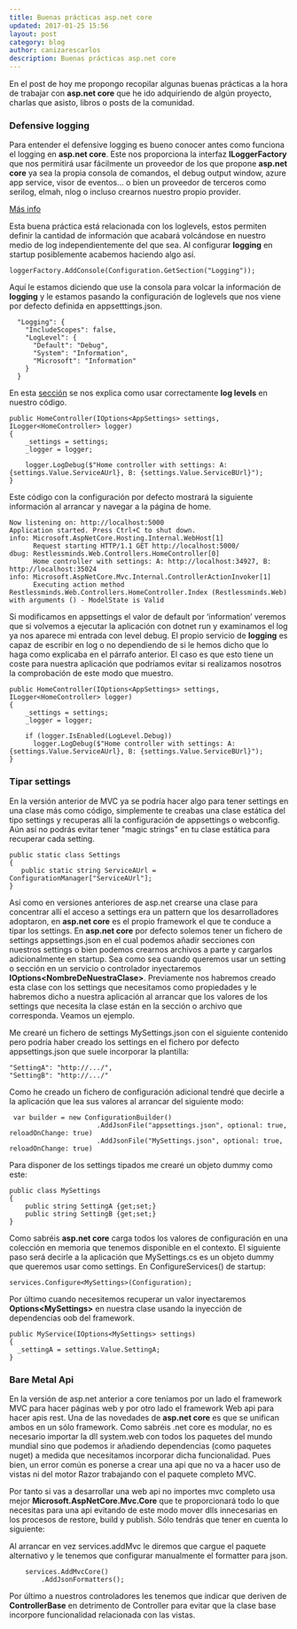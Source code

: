 ```yaml
---
title: Buenas prácticas asp.net core
updated: 2017-01-25 15:56
layout: post
category: blog
author: canizarescarlos
description: Buenas prácticas asp.net core
---
```


En el post de hoy me propongo recopilar algunas buenas prácticas a la hora de trabajar con <b>asp.net core</b> que he ido adquiriendo de algún proyecto, charlas
que asisto, libros o posts de la comunidad. 

### Defensive logging

Para entender el defensive logging es bueno conocer antes como funciona el logging en <b>asp.net core</b>. Este nos proporciona la interfaz <b>ILoggerFactory</b> que nos permitirá usar fácilmente un proveedor de los que propone <b>asp.net core</b> ya sea la propia consola de comandos, el debug output window, azure app service, visor de eventos… o bien un proveedor de terceros como serilog, elmah, nlog o incluso crearnos nuestro propio provider.  

<a href='https://docs.microsoft.com/en-us/aspnet/core/fundamentals/logging' title='Microsoft Docs - Logging'>Más info</a> 

Esta buena práctica está relacionada con los loglevels, estos permiten definir la cantidad de información que acabará volcándose en nuestro medio de log independientemente del que sea. Al configurar <b>logging</b> en startup posiblemente acabemos haciendo algo así. 

```
loggerFactory.AddConsole(Configuration.GetSection("Logging"));
```

Aquí le estamos diciendo que use la consola para volcar la información de <b>logging</b> y le estamos pasando la configuración de loglevels que nos viene por defecto definida en appsetttings.json. 

```
  "Logging": {
    "IncludeScopes": false,
    "LogLevel": {
      "Default": "Debug",
      "System": "Information",
      "Microsoft": "Information"
    }
  }
```

En esta <a href='https://docs.microsoft.com/en-us/aspnet/core/fundamentals/logging#log-level' title='Microsoft Docs Log Levels'>sección</a> se nos explica como usar correctamente <b>log levels</b> en nuestro código. 

```
public HomeController(IOptions<AppSettings> settings, ILogger<HomeController> logger)
{
    _settings = settings;
    _logger = logger;

    logger.LogDebug($"Home controller with settings: A: {settings.Value.ServiceAUrl}, B: {settings.Value.ServiceBUrl}");
}
```

Este código con la configuración por defecto mostrará la siguiente información al arrancar y navegar a la página de home. 

```
Now listening on: http://localhost:5000
Application started. Press Ctrl+C to shut down.
info: Microsoft.AspNetCore.Hosting.Internal.WebHost[1]
      Request starting HTTP/1.1 GET http://localhost:5000/
dbug: Restlessminds.Web.Controllers.HomeController[0]
      Home controller with settings: A: http://localhost:34927, B: http://localhost:35024
info: Microsoft.AspNetCore.Mvc.Internal.ControllerActionInvoker[1]
      Executing action method Restlessminds.Web.Controllers.HomeController.Index (Restlessminds.Web) with arguments () - ModelState is Valid
```

Si modificamos en appsettings el valor de default por ‘information’ veremos que si volvemos a ejecutar la aplicación con dotnet run y examinamos el log ya nos aparece mi entrada con level debug. El propio servicio de <b>logging</b> es capaz de escribir en log o no dependiendo de si le hemos dicho que lo haga como explicaba en el párrafo anterior. El caso es que esto tiene un coste para nuestra aplicación que podríamos evitar si realizamos nosotros la comprobación de este modo que muestro. 

```
public HomeController(IOptions<AppSettings> settings, ILogger<HomeController> logger)
{
    _settings = settings;
    _logger = logger;
    
    if (logger.IsEnabled(LogLevel.Debug))
      logger.LogDebug($"Home controller with settings: A: {settings.Value.ServiceAUrl}, B: {settings.Value.ServiceBUrl}");
}
```

### Tipar settings

En la versión anterior de MVC ya se podría hacer algo para tener settings en una clase más como código, simplemente te creabas una clase estática del tipo settings y recuperas allí la configuración de appsettings o webconfig.
Aún así no podrás evitar tener "magic strings" en tu clase estática para recuperar cada setting. 

```
public static class Settings
{
   public static string ServiceAUrl = ConfigurationManager["ServiceAUrl"];
}
```

Así como en versiones anteriores de asp.net crearse una clase para concentrar allí el acceso a settings era un pattern que los desarrolladores adoptaron, en <b>asp.net core</b> es el propio framework el que te conduce a tipar los settings. 
En <b>asp.net core</b> por defecto solemos tener un fichero de settings appsettings.json en el cual podemos añadir secciones con nuestros settings o bien podemos crearnos archivos a parte y cargarlos adicionalmente en startup. 
Sea como sea cuando queremos usar un setting o sección en un servicio o controlador inyectaremos <b>IOptions&lt;NombreDeNuestraClase&gt;</b>. Previamente nos habremos creado esta clase con los settings que necesitamos como propiedades y le habremos dicho a nuestra aplicación al arrancar que los valores de los settings que necesita la clase están en la sección o archivo que corresponda. Veamos un ejemplo. 

Me crearé un fichero de settings MySettings.json con el siguiente contenido pero podría haber creado los settings en el fichero por defecto appsettings.json que suele incorporar la plantilla: 

```
"SettingA": "http://.../",
"SettingB": "http://.../"
```

Como he creado un fichero de configuración adicional tendré que decirle a la aplicación que lea sus valores al arrancar del siguiente modo:

```
 var builder = new ConfigurationBuilder()
                      .AddJsonFile("appsettings.json", optional: true, reloadOnChange: true) 
                      .AddJsonFile("MySettings.json", optional: true, reloadOnChange: true) 
```

Para disponer de los settings tipados me crearé un objeto dummy como este:

```
public class MySettings
{
    public string SettingA {get;set;}
    public string SettingB {get;set;}
}
```

Como sabréis <b>asp.net core</b> carga todos los valores de configuración en una colección en memoria que tenemos disponible en el contexto. El siguiente paso será decirle a la aplicación que MySettings.cs es un objeto dummy que queremos usar como settings.
En ConfigureServices() de startup:

```
services.Configure<MySettings>(Configuration);
```

Por último cuando necesitemos recuperar un valor inyectaremos <b>Options&lt;MySettings&gt;</b> en nuestra clase usando la inyección de dependencias oob del framework. 

```
public MyService(IOptions<MySettings> settings)
{
  _settingA = settings.Value.SettingA;
}
```

### Bare Metal Api 
En la versión de asp.net anterior a core teníamos por un lado el framework MVC para hacer páginas web y por otro lado el framework Web api para hacer apis rest. Una de las novedades de <b>asp.net core</b> es que se unifican ambos en un sólo framework. 
Como sabréis .net core es modular, no es necesario importar la dll system.web con todos los paquetes del mundo mundial sino que podemos ir añadiendo dependencias (como paquetes nuget) a medida que necesitamos incorporar dicha funcionalidad. 
Pues bien, un error común es ponerse a crear una api que no va a hacer uso de vistas ni del motor Razor trabajando con el paquete completo MVC. 

Por tanto si vas a desarrollar una web api no importes mvc completo usa mejor <b>Microsoft.AspNetCore.Mvc.Core</b> que te proporcionará todo lo que necesitas para una api evitando de este modo mover dlls innecesarias en los procesos de restore, build y publish. Sólo tendrás que tener en cuenta lo siguiente: 

Al arrancar en vez services.addMvc le diremos que cargue el paquete alternativo y le tenemos que configurar manualmente el formatter para json. 

```
    services.AddMvcCore()
        .AddJsonFormatters();
```

Por último a nuestros controladores les tenemos que indicar que deriven de <b>ControllerBase</b> en detrimento de Controller para evitar que la clase base incorpore funcionalidad relacionada con las vistas.

